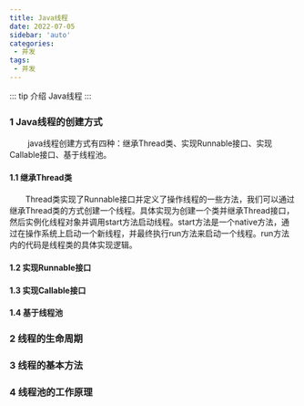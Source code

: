 ```yaml
---
title: Java线程
date: 2022-07-05
sidebar: 'auto'
categories:
 - 并发
tags:
 - 并发
---
```


::: tip 介绍
Java线程
:::

### **1  Java线程的创建方式**

&emsp;&emsp; java线程创建方式有四种：继承Thread类、实现Runnable接口、实现Callable接口、基于线程池。

#### **1.1  继承Thread类**

&emsp;&emsp;Thread类实现了Runnable接口并定义了操作线程的一些方法，我们可以通过继承Thread类的方式创建一个线程。具体实现为创建一个类并继承Thread接口，然后实例化线程对象并调用start方法启动线程。start方法是一个native方法，通过在操作系统上启动一个新线程，并最终执行run方法来启动一个线程。run方法内的代码是线程类的具体实现逻辑。

#### 1.2 实现Runnable接口

#### 1.3 实现Callable接口

#### 1.4 基于线程池

### **2  线程的生命周期**

### **3  线程的基本方法**

### **4  线程池的工作原理**